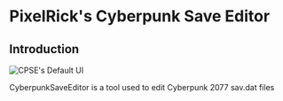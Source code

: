 # PixelRick's Cyberpunk Save Editor

## Introduction

![CPSE's Default UI](../../.gitbook/assets/CPSE\_UI.png)

CyberpunkSaveEditor is a tool used to edit Cyberpunk 2077 sav.dat files


